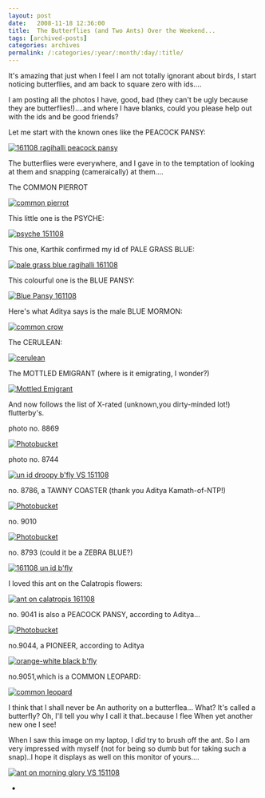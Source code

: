 ```yaml
---
layout: post
date:	2008-11-18 12:36:00
title:  The Butterflies (and Two Ants) Over the Weekend...
tags: [archived-posts]
categories: archives
permalink: /:categories/:year/:month/:day/:title/
---
```

It's amazing that just when I feel I am not totally ignorant about birds, I start noticing butterflies, and am back to square zero with ids....

I am posting all the photos I have, good, bad (they can't be ugly because they are butterflies!)....and where I have blanks, could you please help out with the ids and be good friends?


Let me start with the known ones like the PEACOCK PANSY:


<a href="http://s297.photobucket.com/albums/mm205/depontis/?action=view&current=IMG_8982-1.jpg" target="_blank"><img src="http://i297.photobucket.com/albums/mm205/depontis/IMG_8982-1.jpg" border="0" alt="161108 ragihalli peacock pansy"></a>


<lj-cut text="LOTS of 'em here, so look only if and when you have time">

The butterflies were everywhere, and I gave in to the temptation of looking at them and snapping (cameraically) at them....

The COMMON PIERROT


<a href="http://s297.photobucket.com/albums/mm205/depontis/?action=view&current=IMG_8751.jpg" target="_blank"><img src="http://i297.photobucket.com/albums/mm205/depontis/IMG_8751.jpg" border="0" alt="common pierrot"></a>


This little one is the PSYCHE:

<a href="http://s297.photobucket.com/albums/mm205/depontis/?action=view&current=IMG_8748.jpg" target="_blank"><img src="http://i297.photobucket.com/albums/mm205/depontis/IMG_8748.jpg" border="0" alt="psyche 151108"></a>


This one, Karthik confirmed my id of PALE GRASS BLUE:



<a href="http://s297.photobucket.com/albums/mm205/depontis/?action=view&current=IMG_8968.jpg" target="_blank"><img src="http://i297.photobucket.com/albums/mm205/depontis/IMG_8968.jpg" border="0" alt="pale grass blue ragihalli 161108"></a>

This colourful one is the BLUE PANSY:


<a href="http://s297.photobucket.com/albums/mm205/depontis/?action=view&current=IMG_9008.jpg" target="_blank"><img src="http://i297.photobucket.com/albums/mm205/depontis/IMG_9008.jpg" border="0" alt="Blue Pansy 161108"></a>

Here's what Aditya says is the male BLUE MORMON:


<a href="http://s297.photobucket.com/albums/mm205/depontis/?action=view&current=IMG_8986.jpg" target="_blank"><img src="http://i297.photobucket.com/albums/mm205/depontis/IMG_8986.jpg" border="0" alt="common crow"></a>


The CERULEAN:


<a href="http://s297.photobucket.com/albums/mm205/depontis/?action=view&current=IMG_8966.jpg" target="_blank"><img src="http://i297.photobucket.com/albums/mm205/depontis/IMG_8966.jpg" border="0" alt="cerulean"></a>


The MOTTLED EMIGRANT (where is it emigrating, I wonder?)


<a href="http://s297.photobucket.com/albums/mm205/depontis/?action=view&current=IMG_8974.jpg" target="_blank"><img src="http://i297.photobucket.com/albums/mm205/depontis/IMG_8974.jpg" border="0" alt="Mottled Emigrant"></a>


And now follows the list of X-rated (unknown,you dirty-minded lot!) flutterby's.

photo no. 8869


<a href="http://s297.photobucket.com/albums/mm205/depontis/?action=view&current=IMG_8869.jpg" target="_blank"><img src="http://i297.photobucket.com/albums/mm205/depontis/IMG_8869.jpg" border="0" alt="Photobucket"></a>

photo no. 8744

<a href="http://s297.photobucket.com/albums/mm205/depontis/?action=view&current=IMG_8744.jpg" target="_blank"><img src="http://i297.photobucket.com/albums/mm205/depontis/IMG_8744.jpg" border="0" alt="un id droopy b'fly VS 151108"></a>

no. 8786, a TAWNY COASTER (thank you Aditya Kamath-of-NTP!)



<a href="http://s297.photobucket.com/albums/mm205/depontis/?action=view&current=IMG_8786.jpg" target="_blank"><img src="http://i297.photobucket.com/albums/mm205/depontis/IMG_8786.jpg" border="0" alt="Photobucket"></a>

no. 9010

<a href="http://s297.photobucket.com/albums/mm205/depontis/?action=view&current=IMG_9010.jpg" target="_blank"><img src="http://i297.photobucket.com/albums/mm205/depontis/IMG_9010.jpg" border="0" alt="Photobucket"></a>


no. 8793 (could it be a ZEBRA BLUE?)



<a href="http://s297.photobucket.com/albums/mm205/depontis/?action=view&current=IMG_8793.jpg" target="_blank"><img src="http://i297.photobucket.com/albums/mm205/depontis/IMG_8793.jpg" border="0" alt="161108 un id b'fly"></a>


I loved this ant on the Calatropis flowers:


<a href="http://s297.photobucket.com/albums/mm205/depontis/?action=view&current=IMG_8941.jpg" target="_blank"><img src="http://i297.photobucket.com/albums/mm205/depontis/IMG_8941.jpg" border="0" alt="ant on calatropis 161108"></a>

</lj-cut>

 
no. 9041 is also a PEACOCK PANSY, according to Aditya...


<a href="http://s297.photobucket.com/albums/mm205/depontis/?action=view&current=IMG_9041.jpg" target="_blank"><img src="http://i297.photobucket.com/albums/mm205/depontis/IMG_9041.jpg" border="0" alt="Photobucket"></a>


no.9044, a PIONEER, according to Aditya

<a href="http://s297.photobucket.com/albums/mm205/depontis/?action=view&current=IMG_9044.jpg" target="_blank"><img src="http://i297.photobucket.com/albums/mm205/depontis/IMG_9044.jpg" border="0" alt="orange-white black b'fly"></a>

no.9051,which is a COMMON LEOPARD:

<a href="http://s297.photobucket.com/albums/mm205/depontis/?action=view&current=IMG_9051.jpg" target="_blank"><img src="http://i297.photobucket.com/albums/mm205/depontis/IMG_9051.jpg" border="0" alt="common leopard"></a>


I think that I shall never be
An authority on a butterflea...
What? It's called a butterfly?
Oh, I'll tell you why
I call it that..because I flee
When yet another new one I see!

When I saw this image on my laptop, I *did* try to brush off the ant. So I am very impressed with myself (not for being so dumb but for taking such a snap)..I hope it displays as well on this monitor of yours....


<a href="http://s297.photobucket.com/albums/mm205/depontis/?action=view&current=IMG_2855-1.jpg" target="_blank"><img src="http://i297.photobucket.com/albums/mm205/depontis/IMG_2855-1.jpg" border="0" alt="ant on morning glory VS 151108"></a>



*
